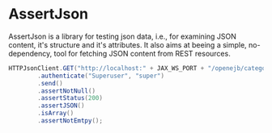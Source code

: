 # AssertJson
AssertJson is a library for testing json data, i.e., for examining JSON content, it's structure and it's attributes.
It also aims at beeing a simple, no-dependency, tool for fetching JSON content from REST resources.

``` java
HTTPJsonClient.GET("http://localhost:" + JAX_WS_PORT + "/openejb/categories")
        .authenticate("Superuser", "super")
        .send()
        .assertNotNull()
        .assertStatus(200)
        .assertJSON()
        .isArray()
        .assertNotEmtpy();
```
